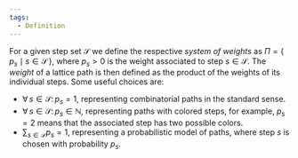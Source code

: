 ```yaml
---
tags:
  - Definition
---
```

For a given step set $\mathcal{S}$ we define the respective *system of weights* as $\Pi = \{\, p_s \mid s \in \mathcal{S} \,\}$, where $p_s > 0$ is the weight associated to step $s \in \mathcal{S}$.
The *weight* of a lattice path is then defined as the product of the weights of its individual steps.
Some useful choices are:
- $\forall \, s \in \mathcal{S} \colon p_s = 1$, representing combinatorial paths in the standard sense.
- $\forall \, s \in \mathcal{S} \colon p_s \in \mathbb{N}$, representing paths with colored steps, for example, $p_s = 2$ means that the associated step has two possible colors.
- $\sum_{s \in \mathcal{S}} p_s = 1$, representing a probabilistic model of paths, where step $s$ is chosen with probability $p_s$.
